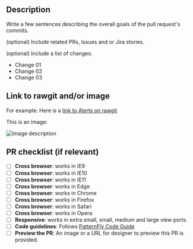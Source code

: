 ## Description
Write a few sentences describing the overall goals of the pull request's commits.

(optional) Include related PRs, Issues and or Jira stories.

(optional) Include a list of changes:

* Change 01
* Change 02
* Change 03

## Link to rawgit and/or image

For example: Here is a [link to Alerts on rawgit](https://rawgit.com/patternfly/patternfly/master-dist/dist/tests/alerts.html)

This is an image:

![Image description](http://placehold.it/350x150)

## PR checklist (if relevant)

- [ ] **Cross browser**: works in IE9
- [ ] **Cross browser**: works in IE10
- [ ] **Cross browser**: works in IE11
- [ ] **Cross browser**: works in Edge
- [ ] **Cross browser**: works in Chrome
- [ ] **Cross browser**: works in Firefox
- [ ] **Cross browser**: works in Safari
- [ ] **Cross browser**: works in Opera
- [ ] **Responsive**: works in extra small, small, medium and large view ports.
- [ ] **Code guidelines**: Follows [PatternFly Code Guide](http://codeguide.patternfly.org/)
- [ ] **Preview the PR**: An image or a URL for designer to preview this PR is provided.
